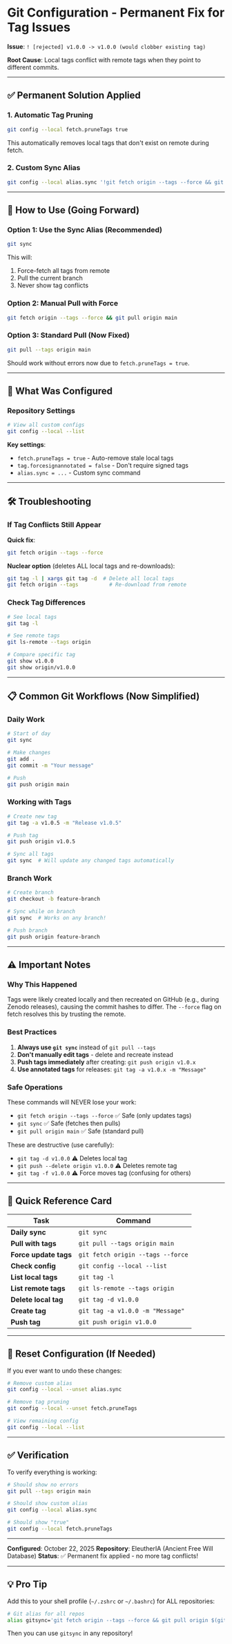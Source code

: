 # Git Configuration - Permanent Fix for Tag Issues

**Issue**: `! [rejected] v1.0.0 -> v1.0.0 (would clobber existing tag)`

**Root Cause**: Local tags conflict with remote tags when they point to different commits.

---

## ✅ Permanent Solution Applied

### **1. Automatic Tag Pruning**
```bash
git config --local fetch.pruneTags true
```
This automatically removes local tags that don't exist on remote during fetch.

### **2. Custom Sync Alias**
```bash
git config --local alias.sync '!git fetch origin --tags --force && git pull origin $(git branch --show-current)'
```

---

## 🚀 How to Use (Going Forward)

### **Option 1: Use the Sync Alias** (Recommended)
```bash
git sync
```
This will:
1. Force-fetch all tags from remote
2. Pull the current branch
3. Never show tag conflicts

### **Option 2: Manual Pull with Force**
```bash
git fetch origin --tags --force && git pull origin main
```

### **Option 3: Standard Pull (Now Fixed)**
```bash
git pull --tags origin main
```
Should work without errors now due to `fetch.pruneTags = true`.

---

## 🔧 What Was Configured

### **Repository Settings**
```bash
# View all custom configs
git config --local --list
```

**Key settings**:
- `fetch.pruneTags = true` - Auto-remove stale local tags
- `tag.forcesignannotated = false` - Don't require signed tags
- `alias.sync = ...` - Custom sync command

---

## 🛠️ Troubleshooting

### **If Tag Conflicts Still Appear**

**Quick fix**:
```bash
git fetch origin --tags --force
```

**Nuclear option** (deletes ALL local tags and re-downloads):
```bash
git tag -l | xargs git tag -d  # Delete all local tags
git fetch origin --tags          # Re-download from remote
```

### **Check Tag Differences**
```bash
# See local tags
git tag -l

# See remote tags
git ls-remote --tags origin

# Compare specific tag
git show v1.0.0
git show origin/v1.0.0
```

---

## 📋 Common Git Workflows (Now Simplified)

### **Daily Work**
```bash
# Start of day
git sync

# Make changes
git add .
git commit -m "Your message"

# Push
git push origin main
```

### **Working with Tags**
```bash
# Create new tag
git tag -a v1.0.5 -m "Release v1.0.5"

# Push tag
git push origin v1.0.5

# Sync all tags
git sync  # Will update any changed tags automatically
```

### **Branch Work**
```bash
# Create branch
git checkout -b feature-branch

# Sync while on branch
git sync  # Works on any branch!

# Push branch
git push origin feature-branch
```

---

## ⚠️ Important Notes

### **Why This Happened**

Tags were likely created locally and then recreated on GitHub (e.g., during Zenodo releases), causing the commit hashes to differ. The `--force` flag on fetch resolves this by trusting the remote.

### **Best Practices**

1. **Always use `git sync`** instead of `git pull --tags`
2. **Don't manually edit tags** - delete and recreate instead
3. **Push tags immediately** after creating: `git push origin v1.0.x`
4. **Use annotated tags** for releases: `git tag -a v1.0.x -m "Message"`

### **Safe Operations**

These commands will NEVER lose your work:
- `git fetch origin --tags --force` ✅ Safe (only updates tags)
- `git sync` ✅ Safe (fetches then pulls)
- `git pull origin main` ✅ Safe (standard pull)

These are destructive (use carefully):
- `git tag -d v1.0.0` ⚠️ Deletes local tag
- `git push --delete origin v1.0.0` ⚠️ Deletes remote tag
- `git tag -f v1.0.0` ⚠️ Force moves tag (confusing for others)

---

## 🎯 Quick Reference Card

| Task | Command |
|------|---------|
| **Daily sync** | `git sync` |
| **Pull with tags** | `git pull --tags origin main` |
| **Force update tags** | `git fetch origin --tags --force` |
| **Check config** | `git config --local --list` |
| **List local tags** | `git tag -l` |
| **List remote tags** | `git ls-remote --tags origin` |
| **Delete local tag** | `git tag -d v1.0.0` |
| **Create tag** | `git tag -a v1.0.0 -m "Message"` |
| **Push tag** | `git push origin v1.0.0` |

---

## 🔄 Reset Configuration (If Needed)

If you ever want to undo these changes:

```bash
# Remove custom alias
git config --local --unset alias.sync

# Remove tag pruning
git config --local --unset fetch.pruneTags

# View remaining config
git config --local --list
```

---

## ✅ Verification

To verify everything is working:

```bash
# Should show no errors
git pull --tags origin main

# Should show custom alias
git config --local alias.sync

# Should show "true"
git config --local fetch.pruneTags
```

---

**Configured**: October 22, 2025
**Repository**: EleutherIA (Ancient Free Will Database)
**Status**: ✅ Permanent fix applied - no more tag conflicts!

---

## 💡 Pro Tip

Add this to your shell profile (`~/.zshrc` or `~/.bashrc`) for ALL repositories:

```bash
# Git alias for all repos
alias gitsync='git fetch origin --tags --force && git pull origin $(git branch --show-current)'
```

Then you can use `gitsync` in any repository!
